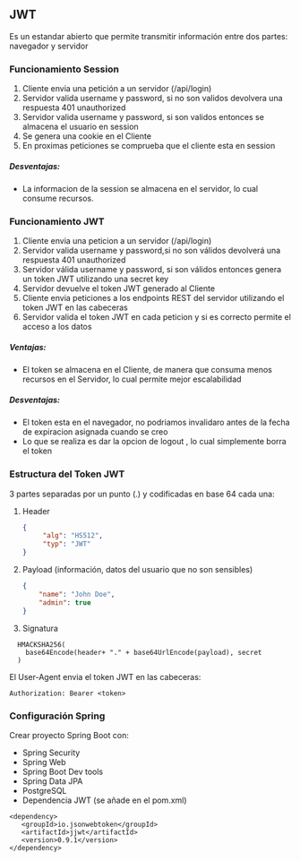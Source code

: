 ## JWT

Es un estandar abierto que permite transmitir información entre dos partes: navegador y servidor

### Funcionamiento Session
1. Cliente envia una petición a un servidor (/api/login)
2. Servidor valida username y password, si no son validos devolvera una respuesta 401 unauthorized
3. Servidor valida username y password, si son validos entonces se almacena el usuario en session
4. Se genera una cookie en el Cliente 
5. En proximas peticiones se comprueba que el cliente esta en session

##### Desventajas:
* La informacion de la session se almacena en el servidor, lo cual consume recursos.


### Funcionamiento JWT
1. Cliente envia una peticion a un servidor (/api/login)
2. Servidor valida username y password,si no son válidos devolverá una respuesta 401 
    unauthorized
3. Servidor válida username y password, si son válidos entonces genera un token JWT utilizando una secret key
4. Servidor devuelve el token JWT generado al Cliente 
5. Cliente envia peticiones a los endpoints REST del servidor utilizando el token JWT en las cabeceras
6. Servidor valida el token JWT en cada peticion y si es correcto permite el acceso a los datos 


##### Ventajas: 
* El token se almacena en el Cliente, de manera que consuma menos recursos en el Servidor, lo cual permite
mejor escalabilidad 

##### Desventajas:
* El token esta en el navegador, no podriamos invalidaro antes de la fecha de expiracion asignada cuando
se creo 
* Lo que se realiza es dar la opcion de logout , lo cual simplemente borra el token 

### Estructura del Token JWT
3 partes separadas por un punto (.) y codificadas en base 64 cada una: 
1. Header
   ```json 
   {
        "alg": "HS512",
        "typ": "JWT"
   }
   ```
2. Payload (información, datos del usuario que no son sensibles)
    ```json 
   {
        "name": "John Doe",
        "admin": true
   }
   ```
3. Signatura
```
  HMACKSHA256(
    base64Encode(header+ "." + base64UrlEncode(payload), secret
  )
 ```

El User-Agent envia el token JWT en las cabeceras: 
 ```
 Authorization: Bearer <token> 
 ```

### Configuración Spring 
Crear proyecto Spring Boot  con: 
* Spring Security
* Spring Web
* Spring Boot Dev tools
* Spring Data JPA
* PostgreSQL
* Dependencia JWT (se añade en el pom.xml)

 ```
 <dependency>
	<groupId>io.jsonwebtoken</groupId>
	<artifactId>jjwt</artifactId>
	<version>0.9.1</version>
 </dependency>
 ```